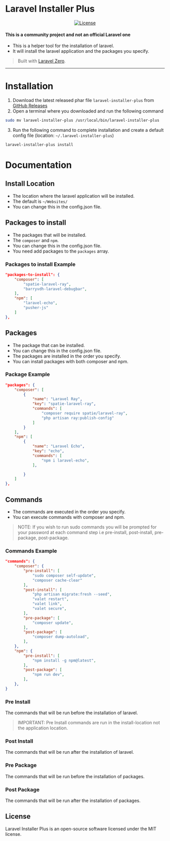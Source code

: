 # Laravel Installer Plus

<p align="center">
  <a href="https://packagist.org/packages/rhyslees/laravel-installer-plus"><img src="https://img.shields.io/packagist/l/rhyslees/laravel-installer-plus.svg" alt="License"></a>
</p>

#### This is a **community project** and not an official Laravel one

- This is a helper tool for the installation of laravel.
- It will install the laravel application and the packages you specify.

> Built with [Laravel Zero](https://laravel-zero.com/).


------

# Installation
1. Download the latest released phar file `laravel-installer-plus` from [GitHub Releases](https://github.com/RhysLees/laravel-installer-plus/releases/latest/download/laravel-installer-plus)
2. Open a terminal where you downloaded and run the following command
```bash
sudo mv laravel-installer-plus /usr/local/bin/laravel-installer-plus
```
3. Run the following command to complete installation and create a default config file (location: `~/.laravel-installer-plus`)
```bash
laravel-installer-plus install
```


# Documentation

## Install Location
- The location where the laravel application will be installed.
- The default is `~/Websites/`
- You can change this in the config.json file.

## Packages to install
- The packages that will be installed.
- The `composer` and `npm`.
- You can change this in the config.json file.
- You need add packages to the `packages` array.

### Packages to install Example
```json
"packages-to-install": {
    "composer": [
        "spatie-laravel-ray",
        "barryvdh-laravel-debugbar",
    ],
    "npm": [
        "laravel-echo",
        "pusher-js"
    ]
},
```

## Packages
- The package that can be installed.
- You can change this in the config.json file.
- The packages are installed in the order you specify.
- You can install packages with both composer and npm.

### Package Example

```json
"packages": {
    "composer": [
        {
            "name": "Laravel Ray",
            "key": "spatie-laravel-ray",
            "commands": [
                "composer require spatie/laravel-ray",
                "php artisan ray:publish-config"
            ]
        }
    ],
    "npm": [
        {
            "name": "Laravel Echo",
            "key": "echo",
            "commands": [
                "npm i laravel-echo",
            ],

        }
    ]
},
```

## Commands
- The commands are executed in the order you specify.
- You can execute commands with composer and npm.

> NOTE: If you wish to run sudo commands you will be prompted for your password at each command step i.e pre-install, post-install, pre-package, post-package.

### Commands Example
```json
"commands": {
    "composer": {
        "pre-install": [
            "sudo composer self-update",
            "composer cache-clear"
        ],
        "post-install": [
            "php artisan migrate:fresh --seed",
            "valet restart",
            "valet link",
            "valet secure",
        ],
        "pre-package": [
            "composer update",
        ],
        "post-package": [
            "composer dump-autoload",
        ],
    },
    "npm": {
        "pre-install": [
            "npm install -g npm@latest",
        ],
        "post-package": [
            "npm run dev",
        ],
    },
}
```

### Pre Install
The commands that will be run before the installation of laravel.
> IMPORTANT: Pre Install commands are run in the install-location not the application location.


### Post Install
The commands that will be run after the installation of laravel.

### Pre Package
The commands that will be run before the installation of packages.

### Post Package
The commands that will be run after the installation of packages.

## License

Laravel Installer Plus is an open-source software licensed under the MIT license.
